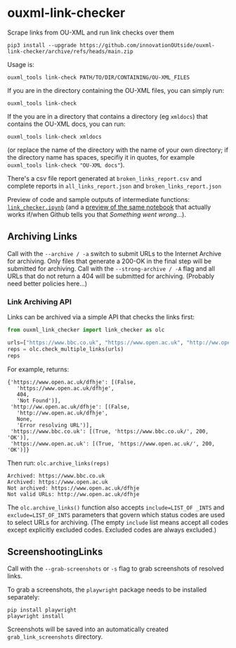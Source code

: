 # ouxml-link-checker
Scrape links from OU-XML and run link checks over them 

`pip3 install --upgrade https://github.com/innovationOUtside/ouxml-link-checker/archive/refs/heads/main.zip`



Usage is:

`ouxml_tools link-check PATH/TO/DIR/CONTAINING/OU-XML_FILES`

If you are in the directory containing the OU-XML files, you can simply run:

`ouxml_tools link-check`

If the you are in a directory that contains a directory (eg `xmldocs`) that contains the OU-XML docs, you can run:

`ouxml_tools link-check xmldocs`

(or replace the name of the directory with the name of your own directory; if the directory name has spaces, specifiy it in quotes, for example `ouxml_tools link-check "OU-XML docs"`).

There's a csv file report generated at `broken_links_report.csv` and complete reports in `all_links_report.json` and `broken_links_report.json`

Preview of code and sample outputs of intermediate functions: [`link_checker.ipynb`](https://github.com/innovationOUtside/ouxml-link-checker/blob/main/link_checker.ipynb) (and a [preview of the same notebook](https://nbviewer.jupyter.org/github/innovationOUtside/ouxml-link-checker/blob/main/link_checker.ipynb) that actually works if/when Github tells you that *Something went wrong*...).


## Archiving Links

Call with the `--archive / -a` switch to submit URLs to the Internet Archive for archiving. Only files that generate a 200-OK in the final step will be submitted for archiving. Call with the `--strong-archive / -A` flag and all URLs that do not return a 404 will be submitted for archiving. (Probably need better policies here...)

### Link Archiving API

Links can be archived via a simple API that checks the links first:

```python
from ouxml_link_checker import link_checker as olc

urls=["https://www.bbc.co.uk", "https://www.open.ac.uk", "http://ww.open.ac.uk/dfhje", "https://www.open.ac.uk/dfhje"]
reps = olc.check_multiple_links(urls)
reps
```

For example, returns:

```text
{'https://www.open.ac.uk/dfhje': [(False,
   'https://www.open.ac.uk/dfhje',
   404,
   'Not Found')],
 'http://ww.open.ac.uk/dfhje': [(False,
   'http://ww.open.ac.uk/dfhje',
   None,
   'Error resolving URL')],
 'https://www.bbc.co.uk': [(True, 'https://www.bbc.co.uk/', 200, 'OK')],
 'https://www.open.ac.uk': [(True, 'https://www.open.ac.uk/', 200, 'OK')]}
 ```

 Then run: `olc.archive_links(reps)`

 ```text
Archived: https://www.bbc.co.uk
Archived: https://www.open.ac.uk
Not archived: https://www.open.ac.uk/dfhje
Not valid URLs: http://ww.open.ac.uk/dfhje
```

The `olc.archive_links()` function also accepts `include=LIST_OF _INTS` and `exclude=LIST_OF_INTS` parameters that govern which status codes are used to select URLs for archiving. (The empty `include` list means accept all codes except explicitly excluded codes. Excluded codes are always excluded.)


## ScreenshootingLinks

Call with the `--grab-screenshots` or `-s` flag to grab screenshots of resolved links.

To grab a screenshots, the `playwright` package needs to be installed separately:

```
pip install playwright
playwright install
```

Screenshots will be saved into an automatically created `grab_link_screenshots` directory.

